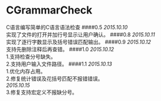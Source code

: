 ﻿# CGrammarCheck
C语言编写简单的C语言语法检查
####0.5
*2015.10.10*  
实现了文件的打开并加行号显示让用户确认。
####0.8
*2015.10.11*  
实现了逐行字数显示及括号错误匹配输出。
####0.9
*2015.10.12*  
支持先删除注释后再查错。
####1.0
*2015.10.12*  
1.支持检查分号缺失。  
2.支持用户输入文件路径。
####1.1
*2015.10.13*  
1.优化内存占用。  
2.修复统计错误及花括号匹配不报错错误。  
*2015.10.15*  
3.修复支持宏定义不报缺分号。